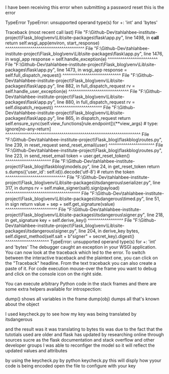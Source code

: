 I have been receiving this error when submitting a password reset this is the error 

TypeError
TypeError: unsupported operand type(s) for +: 'int' and 'bytes'

Traceback (most recent call last)
File "F:\Github-Dev\tahlahbee-institute-project\Flask_blog\venv\Lib\site-packages\flask\app.py", line 1498, in __call__
return self.wsgi_app(environ, start_response)
       ^^^^^^^^^^^^^^^^^^^^^^^^^^^^^^^^^^^^^^
File "F:\Github-Dev\tahlahbee-institute-project\Flask_blog\venv\Lib\site-packages\flask\app.py", line 1476, in wsgi_app
response = self.handle_exception(e)
           ^^^^^^^^^^^^^^^^^^^^^^^^
File "F:\Github-Dev\tahlahbee-institute-project\Flask_blog\venv\Lib\site-packages\flask\app.py", line 1473, in wsgi_app
response = self.full_dispatch_request()
           ^^^^^^^^^^^^^^^^^^^^^^^^^^^^
File "F:\Github-Dev\tahlahbee-institute-project\Flask_blog\venv\Lib\site-packages\flask\app.py", line 882, in full_dispatch_request
rv = self.handle_user_exception(e)
     ^^^^^^^^^^^^^^^^^^^^^^^^^^^^^
File "F:\Github-Dev\tahlahbee-institute-project\Flask_blog\venv\Lib\site-packages\flask\app.py", line 880, in full_dispatch_request
rv = self.dispatch_request()
     ^^^^^^^^^^^^^^^^^^^^^^^
File "F:\Github-Dev\tahlahbee-institute-project\Flask_blog\venv\Lib\site-packages\flask\app.py", line 865, in dispatch_request
return self.ensure_sync(self.view_functions[rule.endpoint])(**view_args)  # type: ignore[no-any-return]
       ^^^^^^^^^^^^^^^^^^^^^^^^^^^^^^^^^^^^^^^^^^^^^^^^^^^^^^^^^^^^^^^^^
File "F:\Github-Dev\tahlahbee-institute-project\Flask_blog\flaskblog\routes.py", line 239, in reset_request
send_reset_email(user)
^^^^^^^^^^^^^^^^^^^^^^
File "F:\Github-Dev\tahlahbee-institute-project\Flask_blog\flaskblog\routes.py", line 223, in send_reset_email
token = user.get_reset_token()
        ^^^^^^^^^^^^^^^^^^^^^^
File "F:\Github-Dev\tahlahbee-institute-project\Flask_blog\flaskblog\models.py", line 24, in get_reset_token
return s.dumps({'user_id': self.id}).decode('utf-8') # return the token
       ^^^^^^^^^^^^^^^^^^^^^^^^^^^^^
File "F:\Github-Dev\tahlahbee-institute-project\Flask_blog\venv\Lib\site-packages\itsdangerous\serializer.py", line 317, in dumps
rv = self.make_signer(salt).sign(payload)
     ^^^^^^^^^^^^^^^^^^^^^^^^^^^^^^^^^^^^
File "F:\Github-Dev\tahlahbee-institute-project\Flask_blog\venv\Lib\site-packages\itsdangerous\timed.py", line 51, in sign
return value + sep + self.get_signature(value)
                     ^^^^^^^^^^^^^^^^^^^^^^^^^
File "F:\Github-Dev\tahlahbee-institute-project\Flask_blog\venv\Lib\site-packages\itsdangerous\signer.py", line 218, in get_signature
key = self.derive_key()
      ^^^^^^^^^^^^^^^^^
File "F:\Github-Dev\tahlahbee-institute-project\Flask_blog\venv\Lib\site-packages\itsdangerous\signer.py", line 204, in derive_key
bytes, self.digest_method(self.salt + b"signer" + secret_key).digest()
                          ^^^^^^^^^^^^^^^^^^^^^
TypeError: unsupported operand type(s) for +: 'int' and 'bytes'
The debugger caught an exception in your WSGI application. You can now look at the traceback which led to the error.
To switch between the interactive traceback and the plaintext one, you can click on the "Traceback" headline. From the text traceback you can also create a paste of it. For code execution mouse-over the frame you want to debug and click on the console icon on the right side.

You can execute arbitrary Python code in the stack frames and there are some extra helpers available for introspection:

dump() shows all variables in the frame
dump(obj) dumps all that's known about the object


I used keycheck.py to see how my key was being translated by itsdangerous 

and the result was it was translating to bytes 
tis was due to the fact that the tutotials used are older and flask has updated by researching online through sources sucre as the flask documentation and stack overflow and other developer groups I was able to reconfiger the model so it will reflect the updated values and attributes 

by using the keycheck.py by 
python keycheck.py 
this will disply how yyour code is being encoded 
open the file to configure with your key

